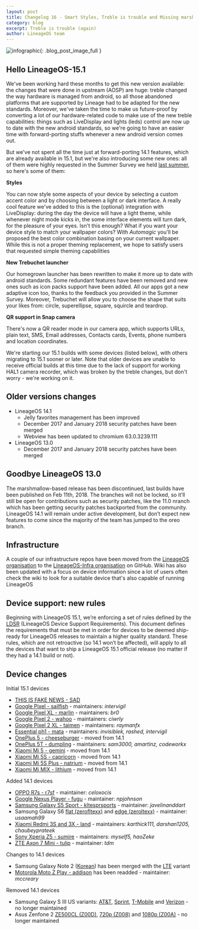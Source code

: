 ```yaml
---
layout: post
title: Changelog 16 - Smart Styles, Treble is trouble and Missing marshmallows
category: blog
excerpt: Treble is trouble (again)
author: LineageOS team
---
```


![infographic]({{site.baseurl}}/images/2018-02-23/lineageos-15.1-hero.png){: .blog_post_image_full }

## Hello LineageOS-15.1

We've been working hard these months to get this new version available: the changes that were
done in upstream (AOSP) are huge: treble changed the way hardware is managed from android,
so all those abandoned platforms that are supported by Lineage had to be adapted for the new standards. 
Moreover, we've taken the time to make us future-proof by converting a lot of our hardware-related
code to make use of the new treble capabilities: things such as LiveDisplay and lights (leds) control
are now up to date with the new android standards, so we're going to have an easier time
with forward-porting stuffs whenever a new android version comes out. 

But we've not spent all the time just at forward-porting 14.1 features, which are already available
in 15.1, but we're also introducing some new ones: all of them were highly requested 
in the Summer Survey we held [last summer](https://www.lineageos.org/Summer-Survey/), so here's some of them:

**Styles** 

You can now style some aspects of your device by selecting a custom accent color and by choosing between a light or dark interface. 
A really cool feature we've added to this is the (optional) integration with LiveDisplay: during the day the device will have a light theme, while whenever night mode kicks in, the some interface elements will turn dark, for the pleasure of your eyes. 
Isn't this enough? What if you want your device style to match your wallpaper colors? With _Automagic_ you'll be proposed the best color combination basing on your current wallpaper. 
While this is not a proper theming replacement, we hope to satisfy users that requested simple theming capabilities 

**New Trebuchet launcher** 

Our homegrown launcher has been rewritten to make it more up to date with android standards. Some redundant features have been removed and new ones such as icon packs support have been added.
All our apps got a new adaptive icon too, thanks to the feedback you provided in the Summer Survey. 
Moreover, Trebuchet will allow you to choose the shape that suits your likes from: circle, superellipse, square, squircle and teardrop.

**QR support in Snap camera** 

There's now a QR reader mode in our camera app, which supports URLs, plain text, SMS, Email addresses, Contacts cards, Events, phone numbers and location coordinates.

We're starting our 15.1 builds with some devices (listed below), with others migrating to 15.1 sooner or later. Note that older devices are unable to receive official builds at this time due to the lack of support for working HAL1 camera recorder, which was broken by the treble changes, but don't worry - we're working on it.

## Older versions changes
* LineageOS 14.1
  * Jelly favorites management has been improved
  * December 2017 and January 2018 security patches have been merged
  * Webview has been updated to chromium 63.0.3239.111
* LineageOS 13.0
  * December 2017 and January 2018 security patches have been merged

## Goodbye LineageOS 13.0
The marshmallow-based release has been discontinued, last builds have been published on Feb 11th, 2018. The branches will not be locked, so it’ll still be open for contributions such as security patches, like the 11.0 nranch which has been getting security patches backported from the community. LineageOS 14.1 will remain under active development, but don’t expect new features to come since the majority of the team has jumped to the oreo branch.

## Infrastructure
A couple of our infrastructure repos have been moved from the [LineageOS organisation](https://github.com/LineageOS) to the [LineageOS-Infra organisation](https://github.com/lineageos-infra) on GitHub.
Wiki has also been updated with a focus on device information since a lot of users often check the wiki to look for a suitable device that's also capable of running LineageOS

## Device support: new rules
Beginning with LineageOS 15.1, we’re enforcing a set of rules defined by the [LDSR](https://github.com/LineageOS/charter/blob/master/device-support-requirements.md) (LineageOS Device Support Requirements). This document defines the requirements that must be met in order for devices to be deemed ship-ready for LineageOS releases to maintain a higher quality standard. These rules, which are not retroactive (so 14.1 won’t be affected), will apply to all the devices that want to ship a LineageOS 15.1 official release (no matter if they had a 14.1 build or not).

## Device changes

Initial 15.1 devices

* [THIS IS FAKE NEWS - SAD](https://goo.gl/2ZBXxd)
* [Google Pixel - sailfish](https://wiki.lineageos.org/devices/sailfish) - maintainers: _intervigil_
* [Google Pixel XL - marlin](https://wiki.lineageos.org/devices/marlin) - maintainers: _br0_
* [Google Pixel 2 - wahoo](https://wiki.lineageos.org/devices/wahoo) - maintainers: _ciwrly_
* [Google Pixel 2 XL - taimen](https://wiki.lineageos.org/devices/taimen) - maintainers: _raymanfx_
* [Essential ph1 - mata](https://wiki.lineageos.org/devices/mata) - maintainers: _invisiblek, rashed, intervigil_
* [OnePlus 5 - cheeseburger](https://wiki.lineageos.org/devices/cheeseburger) - moved from 14.1
* [OnePlus 5T - dumpling](https://wiki.lineageos.org/devices/dumpling) - maintainers: _sam3000, amartinz, codeworkx_
* [Xiaomi Mi 5 - gemini](https://wiki.lineageos.org/devices/gemini) - moved from 14.1
* [Xiaomi Mi 5S - capricorn](https://wiki.lineageos.org/devices/capricorn) - moved from 14.1
* [Xiaomi Mi 5S Plus - natrium](https://wiki.lineageos.org/devices/natrium) - moved from 14.1
* [Xiaomi Mi MIX - lithium](https://wiki.lineageos.org/devices/lithium) - moved from 14.1

Added 14.1 devices

* [OPPO R7s - r7sf](https://wiki.lineageos.org/devices/r7sf) - maintainer: _celoxocis_
* [Google Nexus Player - fugu](https://wiki.lineageos.org/devices/fugu/) - maintainer: _npjohnson_
* [Samsung Galaxy S5 Sport - kltesprsports](https://wiki.lineageos.org/devices/kltesprsports/) - maintainer: _javelinanddart_
* Samsung Galaxy S6 [flat (zerofltexx)](https://wiki.lineageos.org/devices/zerofltexx) and [edge (zeroltexx)](https://wiki.lineageos.org/devices/zeroltexx) - maintainer: _usaamah99_
* [Xiaomi Redmi 3S and 3X - land](https://wiki.lineageos.org/devices/land) - maintainers: _karthick111, darshan1205, chaubeyprateek_
* [Sony Xperia Z5 - sumire](https://wiki.lineageos.org/devices/sumire) - maintainers: _myself5, haoZeke_
* [ZTE Axon 7 Mini - tulip](https://wiki.lineageos.org/devices/tulip) - maintainer: _tdm_

Changes to 14.1 devices

* Samsung Galaxy Note 2 ([Korean](https://wiki.lineageos.org/devices/t0ltekor)) has been merged with the [LTE](https://wiki.lineageos.org/devices/t0lte) variant
* [Motorola Moto Z Play - addison](https://wiki.lineageos.org/devices/addison/) has been readded - maintainer: _mccreary_

Removed 14.1 devices

* Samsung Galaxy S III US variants: [AT&T](https://wiki.lineageos.org/devices/d2att), [Sprint](https://wiki.lineageos.org/devices/d2spr), [T-Mobile](https://wiki.lineageos.org/devices/d2tmo) and [Verizon](https://wiki.lineageos.org/devices/d2vzw) - no longer maintained
* Asus Zenfone 2 [ZE500CL (Z00D)](https://wiki.lineageos.org/devices/Z00D), [720p  (Z008)](https://wiki.lineageos.org/devices/Z008) and [1080p (Z00A)](https://wiki.lineageos.org/devices/Z00A ) - no longer maintained
